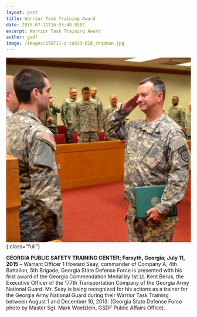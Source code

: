 ```yaml
---
layout: post
title: Warrior Task Training Award
date: 2015-07-11T16:53:48.858Z
excerpt: Warrior Task Training Award
author: gsdf
image: /images/150711-z-ta523-018_chapman.jpg
---
```

![](/images/150711-z-ta523-020_chapman.jpg){:class="full"}



**GEORGIA PUBLIC SAFETY TRAINING CENTER; Forsyth, Georgia; July 11, 2015** – Warrant Officer 1 Howard Seay, commander of Company A, 4th Battalion, 5th Brigade, Georgia State Defense Force is presented with his first award of the Georgia Commendation Medal by 1st Lt. Kent Berus, the Executive Officer of the 177th Transportation Company of the Georgia Army National Guard. Mr. Seay is being recognized for his actions as a trainer for the Georgia Army National Guard during their Warrior Task Training between August 1 and December 10, 2013. (Georgia State Defense Force photo by Master Sgt. Mark Woelzlein, GSDF Public Affairs Office).